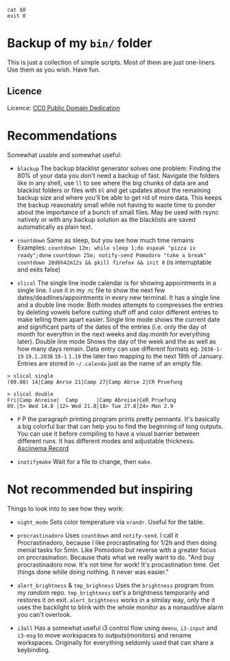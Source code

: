     cat $0
    exit 0

Backup of my `bin/` folder
==========================

This is just a collection of simple scripts.
Most of them are just one-liners.
Use them as you wish. Have fun.

Licence
-------

Licence: [CC0 Public Domain Dedication](http://creativecommons.org/publicdomain/zero/1.0/)

Recommendations
===============
Somewhat usable and somewhat useful:

* `blackup`
    The backup blacklist generator solves one problem:
    Finding the 80% of your data you don't need a backup of fast.
    Navigate the folders like in any shell, use `ll` to see where the big chunks of data are and blacklist folders or files with `bl` and get updates about the remaining backup size and where you'll be able to get rid of more data.
    This keeps the backup reasonably small while not having to waste time to ponder about the importance of a bunch of small files.
    May be used with rsync natively or with any backup solution as the blacklists are saved automatically as plain text.
    
* `countdown`
    Same as sleep, but you see how much time remains
    Examples:
    `countdown 12m; while sleep 1;do espeak "pizza is ready";done`
    `countdown 25m; notify-send Pomodoro "take a break"`
    `countdown 28d6h42m12s && pkill firefox && init 0` (is interruptable and exits false)

* `slical`
    The single line inode calendar is for showing appointments in a single line.
    I use it in my .rc file to show the next few dates/deadlines/appointments in every new terminal.
    It has a single line and a double line mode:
    Both modes attempts to compresses the entries by deleting vowels before cutting stuff off and color different entries to make telling them apart easier.
    Single line mode shows the current date and significant parts of the dates of the entries (i.e. only the day of month for everythin in the next weeks and day.month for everything later).
    Double line mode Shows the day of the week and the as well as how many days remain.
    Data entry can use different formats eg. `2038-1-19` `19.1.2038` `19-1` `1.19` the later two mapping to the next 19th of January.
    Entries are stored in `~/.calenda` just as the name of an empty file.

```
> slical single
(09.08) 14|Camp Anrse 21|Camp 27|Camp Abrse 2|CR Pruefung

> slical double
Fri|Camp Anreise|  Camp      |Camp Abreise|CeR Pruefung
09.|5> Wed 14.8 |12> Wed 21.8|18> Tue 27.8|24> Mon 2.9 
```

* `P`
    P the paragraph printing program prints pretty pennants.
    It's basically a big colorful bar that can help you to find the beginning of long outputs.
    You can use it before compiling to have a visual barrier between different runs.
    It has different modes and adjustable thickness.
    [Asciinema Record](https://asciinema.org/a/JYfzTIGxeER7vRQxLlpdJvr0f)

* `inotifymake`
    Wait for a file to change, then `make`.


Not recommended but inspiring
=============================
Things to look into to see how they work:

* `night_mode`
    Sets color temperature via `xrandr`. Useful for the table.
    
* `procrastinadoro`
    Uses `countdown` and `notify-send`. I call it Procrastinadoro, because I like procrastinating for 1/2h and then doing menial tasks for 5min. Like Pomodoro but reverse with a greater focus on procrasination. Because thats what we really want to do. "And buy procrastinadoro now. It's not time for work! It's procastination time. Get things done while doing nothing. It never was easier."

* `alert_brightness` & `tmp_brighness`
    Uses the `brightness` program from my *random* repo. `tmp_brightness` set's a brightness temporarily and restores it on exit. `alert_brightness` works in a similay way, only the it uses the backlight to blink with the whole monitor as a nonauditive alarm you can't overlook.

* `i3all`
    Has a somewhat useful i3 control flow using `dmenu`, `i3-input` and `i3-msg` to move workspaces to outputs(monitors) and rename workspaces. Originally for everything seldomly used that can share a keybinding.


